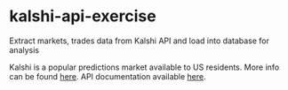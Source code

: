 # kalshi-api-exercise
Extract markets, trades data from Kalshi API and load into database for analysis

Kalshi is a popular predictions market available to US residents. More info can be found [here](https://kalshi.com). API documentation available [here](https://trading-api.readme.io/reference/getting-started).

